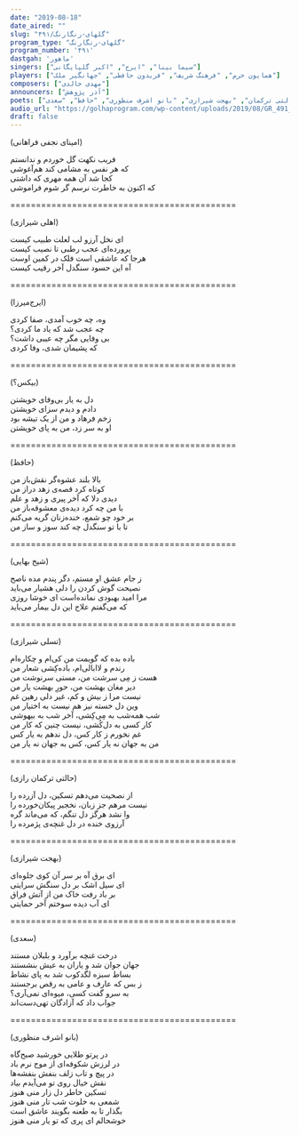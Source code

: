 ```yaml
---
date: "2019-08-18"
date_aired: ""
slug: "گلهای-رنگارنگ/۴۹۱"
program_type: "گلهای-رنگارنگ"
program_number: '۴۹۱'
dastgah: 'ماهور'
singers: ["سیما بینا", "ایرج", "اکبر گلپایگانی"]
players: ["همایون خرم", "فرهنگ شریف", "فریدون حافظی", "جهانگیر ملک"]
composers: ["مهدی خالدی"]
announcers: ["آذر پژوهش"]
poets: ["تسلی شیرازی", "امینای نجفی", "اهلی شیرازی", "ایرج‌میرزا", "بیکس", "شیخ بهایی", "حالتی ترکمان", "بهجت شیرازی", "بانو اشرف منظوری", "حافظ", "سعدی"]
audio_url: "https://golhaprogram.com/wp-content/uploads/2019/08/GR_491_Iraj_Sima-Bina_Golpa_Khaledi_Khorram.mp3"
draft: false
---
```


(امینای نجفی فراهانی)  

فریب نکهت گل خوردم و ندانستم  
که هر نفس به مشامی کند هم‌آغوشی  
کجا شد آن همه مهری که داشتی  
که اکنون به خاطرت نرسم گر شوم فراموشی  

============================================  

(اهلی شیرازی)  

ای نخل آرزو لب لعلت طبیب کیست  
پرورده‌ای عجب رطبی تا نصیب کیست  
هرجا که عاشقی است فلک در کمین اوست  
آه این حسود سنگدل آخر رقیب کیست  

============================================  

(ایرج‌میرزا)  

وه، چه خوب آمدی، صفا کردی  
چه عجب شد که یاد ما کردی؟  
بی وفایی مگر چه عیبی داشت؟  
که پشیمان شدی، وفا كردی  

============================================  

(بیکس؟)  

دل به یار بی‌وفای خویشتن  
دادم و دیدم سزای خویشتن  
زخم فرهاد و من از یک تیشه بود  
او به سر زد، من به پای خویشتن  

============================================  

(حافظ)  

بالا بلند عشوه‌گر نقش‌باز من  
کوتاه کرد قصه‌ی زهد دراز من  
دیدی دلا که آخر پیری و زهد و علم  
با من چه کرد دیده‌ی معشوقه‌باز من  
بر خود چو شمع، خنده‌زنان گریه می‌کنم  
تا با تو سنگدل چه کند سوز و ساز من  

============================================  

(شیخ بهایی)  

ز جام عشق او مستم، دگر پندم مده ناصح  
نصیحت گوش کردن را دلی هشیار می‌باید  
مرا امید بهبودی نمانده‌است ای خوشا روزی  
كه می‌گفتم علاج این دل بیمار می‌باید  

============================================  

(تسلی شیرازی)  

باده بده که گویمت من کی‌ام و چکاره‌ام  
رندم و لاا‌با‌لی‌ام، باده‌کِشی شعار من  
هست ز مِی سرشت من، مستی سرنوشت من  
دیر مغان بهشت من، حورِ بهشت یار من  
نیست مرا ز بیش و کم، غیر دلی رهین غم  
وین دل خسته نیز هم نیست به اختیار من  
شب همه‌شب به مِی‌کِشی، آخر شب به بیهوشی  
کار کسی به دل‌کُشی، نیست چنین که کار من  
غم نخورم ز کار کس، دل ندهم به یار کس  
من به جهان نه یار کس، کس به جهان نه یار من  

============================================  

(حالتی ترکمان رازی)  

از نصحیت می‌دهم تسکین، دل آزرده را  
نیست مرهم جز زبان، نخجیر پیکان‌خورده را  
وا نشد هرگز دل تنگم، که می‌ماند گره  
آرزوی خنده در دل غنچه‌ی پژمرده را  

============================================  

(بهجت شیرازی)  

ای برق آه بر سر آن کوی جلوه‌ای  
ای سیل اشک بر دل سنگش سرایتی  
بر باد رفت خاک من از آتش فراق  
ای آب دیده سوختم آخر حمایتی  

============================================  

(سعدی)  

درخت غنچه برآورد و بلبلان مستند  
جهان جوان شد و یاران به عیش بنشستند  
بساط سبزه لگدکوب شد به پای نشاط  
ز بس که عارف و عامی به رقص برجستند  
به سرو گفت کسی، میوه‌ای نمی‌آری؟  
جواب داد که آزادگان تهی‌دست‌اند  

============================================  

(بانو اشرف منظوری)  

در پرتو طلایی خورشید صبح‌گاه  
در لرزش شکوفه‌ای از موج نرم باد  
در پیچ و تاب زلف بنفش بنفشه‌ها  
نقش خیال روی تو می‌آیدم بیاد  
تسکین خاطر دل زار منی هنوز  
شمعی به خلوت شب تار منی هنوز  
بگذار تا به طعنه بگویند عاشق است  
خوشحالم ای پری که تو یار منی هنوز  

